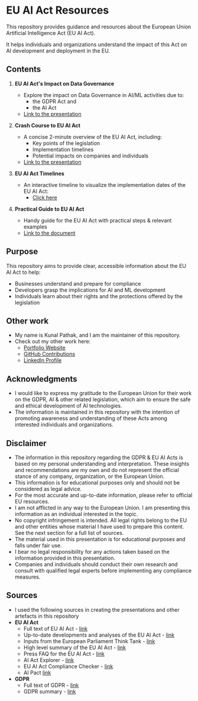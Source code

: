 # EU AI Act Resources

This repository provides guidance and resources about the European Union Artificial Intelligence Act (EU AI Act).

It helps individuals and organizations understand the impact of this Act on AI development and deployment in the EU.

## Contents

1. **EU AI Act's Impact on Data Governance**

   - Explore the impact on Data Governance in AI/ML activities due to:
     - the GDPR Act and
     - the AI Act
   - [Link to the presentation](https://kanad13.github.io/EU-AI-Act/decks/data-governance.html)

2. **Crash Course to EU AI Act**

   - A concise 2-minute overview of the EU AI Act, including:
     - Key points of the legislation
     - Implementation timelines
     - Potential impacts on companies and individuals
   - [Link to the presentation](https://kanad13.github.io/EU-AI-Act/decks/eu_ai_act-in_2_mins.html)

3. **EU AI Act Timelines**

   - An interactive timeline to visualize the implementation dates of the EU AI Act:
     - [Click here](https://kanad13.github.io/EU-AI-Act/decks/EU_AI_Act-timelines.html)

4. **Practical Guide to EU AI Act**

   - Handy guide for the EU AI Act with practical steps & relevant examples
   - [Link to the document](https://github.com/kanad13/EU-AI-Act/blob/main/decks/EU_AI_Act.md)

## Purpose

This repository aims to provide clear, accessible information about the EU AI Act to help:

- Businesses understand and prepare for compliance
- Developers grasp the implications for AI and ML development
- Individuals learn about their rights and the protections offered by the legislation

## Other work

- My name is Kunal Pathak, and I am the maintainer of this repository.
- Check out my other work here:
  - <a href="https://www.kunal-pathak.com" target="_blank" rel="noopener noreferrer">Portfolio Website</a>
  - <a href="https://github.com/kanad13" target="_blank" rel="noopener noreferrer">GitHub Contributions</a>
  - <a href="https://www.linkedin.com/in/kunal-pathak-profile/" target="_blank" rel="noopener noreferrer">LinkedIn Profile</a>

## Acknowledgments

- I would like to express my gratitude to the European Union for their work on the GDPR, AI & other related legislation, which aim to ensure the safe and ethical development of AI technologies.
- The information is maintained in this repository with the intention of promoting awareness and understanding of these Acts among interested individuals and organizations.

## Disclaimer

- The information in this repository regarding the GDPR & EU AI Acts is based on my personal understanding and interpretation. These insights and recommendations are my own and do not represent the official stance of any company, organization, or the European Union.
- This information is for educational purposes only and should not be considered as legal advice.
- For the most accurate and up-to-date information, please refer to official EU resources.
- I am not afflicted in any way to the European Union. I am presenting this information as an individual interested in the topic.
- No copyright infringement is intended. All legal rights belong to the EU and other entities whose material I have used to prepare this content. See the next section for a full list of sources.
- The material used in this presentation is for educational purposes and falls under fair use.
- I bear no legal responsibility for any actions taken based on the information provided in this presentation.
- Companies and individuals should conduct their own research and consult with qualified legal experts before implementing any compliance measures.

## Sources

- I used the following sources in creating the presentations and other artefacts in this repository
- **EU AI Act**
  - Full text of EU AI Act - [link](https://eur-lex.europa.eu/legal-content/EN/TXT/?uri=CELEX:32024R1689)
  - Up-to-date developments and analyses of the EU AI Act - [link](https://artificialintelligenceact.eu)
  - Inputs from the European Parliament Think Tank - [link](<https://www.europarl.europa.eu/thinktank/en/document/EPRS_BRI(2021)698792>)
  - High level summary of the EU AI Act - [link](https://artificialintelligenceact.eu/high-level-summary/)
  - Press FAQ for the EU AI Act - [link](https://ec.europa.eu/commission/presscorner/detail/en/QANDA_21_1683)
  - AI Act Explorer - [link](https://artificialintelligenceact.eu/ai-act-explorer/)
  - EU AI Act Compliance Checker - [link](https://artificialintelligenceact.eu/assessment/eu-ai-act-compliance-checker/)
  - AI Pact [link](https://digital-strategy.ec.europa.eu/en/policies/ai-pact)
- **GDPR**
  - Full text of GDPR - [link](https://eur-lex.europa.eu/legal-content/EN/TXT/HTML/?uri=CELEX:32016R0679&qid=1728819809662)
  - GDPR summary - [link](https://eur-lex.europa.eu/EN/legal-content/summary/general-data-protection-regulation-gdpr.html)
